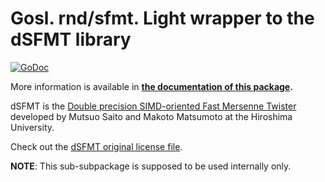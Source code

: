 # Gosl. rnd/sfmt. Light wrapper to the dSFMT library

[![GoDoc](https://pkg.go.dev/github.com/cpmech/gosl/rnd/dsfmt?status.svg)](https://pkg.go.dev/github.com/cpmech/gosl/rnd/dsfmt) 

More information is available in **[the documentation of this package](https://pkg.go.dev/github.com/cpmech/gosl/rnd/dsfmt).**

dSFMT is the [Double precision SIMD-oriented Fast Mersenne Twister](http://www.math.sci.hiroshima-u.ac.jp/~m-mat/MT/SFMT/) developed by Mutsuo Saito and Makoto
Matsumoto at the Hiroshima University.

Check out the [dSFMT original license file](https://github.com/cpmech/gosl/blob/master/rnd/dsfmt/LICENSE-dSFMT.txt).

**NOTE**: This sub-subpackage is supposed to be used internally only.
